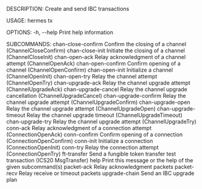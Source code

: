 DESCRIPTION:
Create and send IBC transactions

USAGE:
    hermes tx <SUBCOMMAND>

OPTIONS:
    -h, --help    Print help information

SUBCOMMANDS:
    chan-close-confirm      Confirm the closing of a channel (ChannelCloseConfirm)
    chan-close-init         Initiate the closing of a channel (ChannelCloseInit)
    chan-open-ack           Relay acknowledgment of a channel attempt (ChannelOpenAck)
    chan-open-confirm       Confirm opening of a channel (ChannelOpenConfirm)
    chan-open-init          Initialize a channel (ChannelOpenInit)
    chan-open-try           Relay the channel attempt (ChannelOpenTry)
    chan-upgrade-ack        Relay the channel upgrade attempt (ChannelUpgradeAck)
    chan-upgrade-cancel     Relay the channel upgrade cancellation (ChannelUpgradeCancel)
    chan-upgrade-confirm    Relay the channel upgrade attempt (ChannelUpgradeConfirm)
    chan-upgrade-open       Relay the channel upgrade attempt (ChannelUpgradeOpen)
    chan-upgrade-timeout    Relay the channel upgrade timeout (ChannelUpgradeTimeout)
    chan-upgrade-try        Relay the channel upgrade attempt (ChannelUpgradeTry)
    conn-ack                Relay acknowledgment of a connection attempt (ConnectionOpenAck)
    conn-confirm            Confirm opening of a connection (ConnectionOpenConfirm)
    conn-init               Initialize a connection (ConnectionOpenInit)
    conn-try                Relay the connection attempt (ConnectionOpenTry)
    ft-transfer             Send a fungible token transfer test transaction (ICS20 MsgTransfer)
    help                    Print this message or the help of the given subcommand(s)
    packet-ack              Relay acknowledgment packets
    packet-recv             Relay receive or timeout packets
    upgrade-chain           Send an IBC upgrade plan

